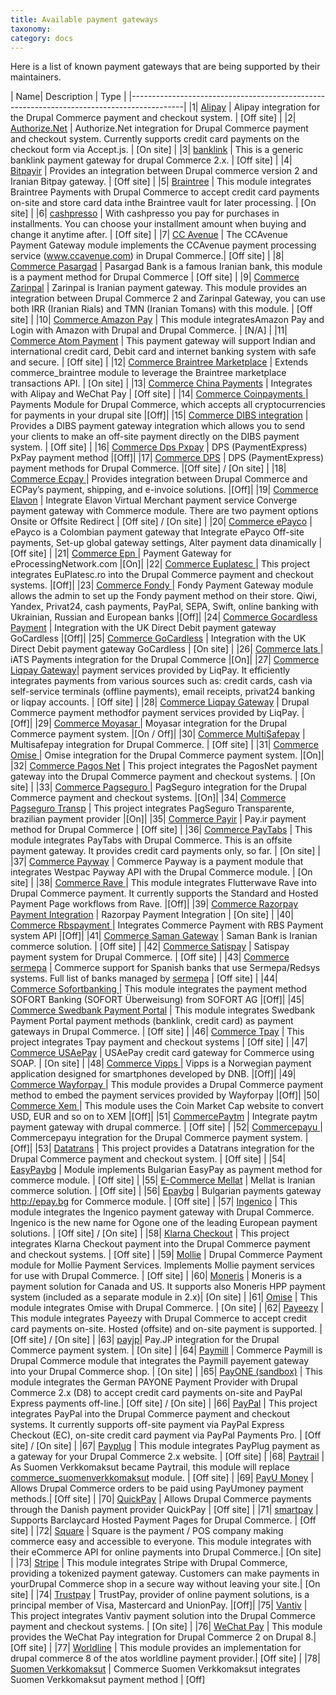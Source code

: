 ```yaml
---
title: Available payment gateways
taxonomy:
category: docs
---
```


Here is a list of known payment gateways that are being supported by their maintainers.

| Name| Description | Type |
|-------------------------------------------------------------------------------------------|
|1| [Alipay] | Alipay integration for the Drupal Commerce payment and checkout system. | [Off site] |
|2| [Authorize.Net] | Authorize.Net integration for Drupal Commerce payment and checkout system. Currently supports credit card payments on the checkout form via Accept.js. |	[On site] |
|3| [banklink] | This is a generic banklink payment gateway for drupal Commerce 2.x. | [Off site] |
|4| [Bitpayir] | Provides an integration between Drupal commerce version 2 and Iranian Bitpay gateway. | [Off site] |
|5| [Braintree] | This module integrates Braintree Payments with Drupal Commerce to accept credit card payments on-site and store card data inthe Braintree vault for later processing. |	[On site] |
|6| [cashpresso] | With cashpresso you pay for purchases in installments. You can choose your installment amount when buying and change it anytime after. |	[Off site] |
|7| [CC Avenue] | The CCAvenue Payment Gateway module implements the CCAvenue payment processing service (www.ccavenue.com) in Drupal Commerce.| [Off site] |
|8| [Commerce Pasargad] 	 | Pasargad Bank is a famous Iranian bank, this module is a payment method for Drupal Commerce	| [Off site] |
|9| [Commerce Zarinpal] 	 | Zarinpal is Iranian payment gateway. This module provides an integration between Drupal Commerce 2 and Zarinpal Gateway, you can use both IRR (Iranian Rials) and TMN (Iranian Tomans) with this module.	| [Off site] |
|10| [Commerce Amazon Pay] 	 | This module integratesAmazon Pay and Login with Amazon with Drupal and Drupal Commerce.	| [N/A] |
|11| [Commerce Atom Payment] | This payment gateway will support Indian and international credit card, Debit card and internet banking system with safe and secure.	| [Off site] |
|12| [Commerce Braintree Marketplace] |	Extends commerce_braintree module to leverage the Braintree marketplace transactions API.	| [On site] |
|13| [Commerce China Payments] |	Integrates with Alipay and WeChat Pay			| [Off site] |
|14| [Commerce Coinpayments ] |	Payments Module for Drupal Commerce, which accepts all cryptocurrencies for payments in your drupal site	|[Off]|
|15| [Commerce DIBS integration] |	Provides a DIBS payment gateway integration which allows you to send your clients to make an off-site payment directly on the DIBS payment system.		| [Off site] |
|16| [Commerce Dps Pxpay] |	DPS (PaymentExpress) PxPay payment method	|[Off]|
|17| [Commerce DPS] 			 |	DPS (PaymentExpress) payment methods for Drupal Commerce.	|[Off site] / [On site] |
|18| [Commerce Ecpay ] |	Provides integration between Drupal Commerce and ECPay’s payment, shipping, and e-invoice solutions.	|[Off]|
|19| [Commerce Elavon]		 |	Integrate Elavon Virtual Merchant payment service Converge payment gateway with Commerce module. There are two payment options Onsite or Offsite Redirect	|	[Off site] / [On site] |
|20| [Commerce ePayco]		|	ePayco is a Colombian payment gateway that Integrate ePayco Off-site payments, Set-up global gateway settings, Alter payment data dinamically	|	[Off site] |
|21| [Commerce Epn ] |		Payment Gateway for eProcessingNetwork.com	|[On]|
|22| [Commerce Euplatesc ] |	This project integrates EuPlatesc.ro into the Drupal Commerce payment and checkout systems.	|[Off]|
|23| [Commerce Fondy ] |	Fondy Payment Gateway module allows the admin to set up the Fondy payment method on their store. Qiwi, Yandex, Privat24, cash payments, PayPal, SEPA, Swift, online banking with Ukrainian, Russian and European banks	|[Off]|
|24| [Commerce Gocardless Payment] |	Integration with the UK Direct Debit payment gateway GoCardless	|[Off]|
|25| [Commerce GoCardless] 	|	Integration with the UK Direct Debit payment gateway GoCardless	|	[On site] |
|26| [Commerce Iats ] |	iATS Payments integration for the Drupal Commerce 	|[On]|
|27| [Commerce Liqpay Gateway]|	payment services provided by LiqPay. It efficiently integrates payments from various sources such as: credit cards, cash via self-service terminals (offline payments), email receipts, privat24 banking or liqpay accounts.	|	[Off site] |
|28| [Commerce Liqpay Gateway] |	Drupal Commerce payment methodfor payment services provided by LiqPay.	|[Off]|
|29| [Commerce Moyasar ] |	 Moyasar integration for the Drupal Commerce payment system.		|[On / Off]|
|30| [Commerce MultiSafepay] |	Multisafepay integration for Drupal Commerce.	|	[Off site] |
|31| [Commerce Omise ] |	Omise integration for the Drupal Commerce payment system.	|[On]|
|32| [Commerce Pagos Net] 	|	This project integrates the PagosNet payment gateway into the Drupal Commerce payment and checkout systems.	|	[On site] |
|33| [Commerce Pagseguro ] |	PagSeguro integration for the Drupal Commerce payment and checkout systems.	|[On]|
|34| [Commerce Pagseguro Transp] |	This project integrates PagSeguro Transparente, brazilian payment provider		|[On]|
|35| [Commerce Payir] 		|	Pay.ir payment method for Drupal Commerce	|	[Off site] |
|36| [Commerce PayTabs] 	|	This module integrates PayTabs with Drupal Commerce. This is an offsite payment gateway. It provides credit card payments only, so far.	|		[On site] |
|37| [Commerce Payway] 		|	Commerce Payway is a payment module that integrates Westpac Payway API with the Drupal Commerce module.	|	[On site] |
|38| [Commerce Rave ] |	This module integrates Flutterwave Rave into Drupal Commerce payment. It currently supports the Standard and Hosted Payment Page workflows from Rave.	|[Off]|
|39| [Commerce Razorpay Payment Integration] |	 Razorpay Payment Integration |	[On site] |
|40| [Commerce Rbspayment ] |	Integrates Commerce Payment with RBS Payment system API	|[Off]|
|41| [Commerce Saman Gateway] |	Saman Bank is Iranian commerce solution.	|	[Off site] |
|42| [Commerce Satispay] 	|	Satispay payment system for Drupal Commerce.	|		[Off site] |
|43| [Commerce sermepa] | Commerce support for Spanish banks that use Sermepa/Redsys systems. Full list of banks managed by [sermepa] |	[Off site] |
|44| [Commerce Sofortbanking ] |	This module integrates the payment method SOFORT Banking (SOFORT Überweisung) from SOFORT AG	|[Off]|
|45| [Commerce Swedbank Payment Portal] |	This module integrates Swedbank Payment Portal payment methods (banklink, credit card) as payment gateways in Drupal Commerce.	|	[Off site] |
|46| [Commerce Tpay] 		|	This project integrates Tpay payment and checkout systems	|	[Off site] |
|47| [Commerce USAePay] 	|	USAePay credit card gateway for Commerce using SOAP.	|	[On site] |
|48| [Commerce Vipps ] |	Vipps is a Norwegian payment application designed for smartphones developed by DNB.		|[Off]|
|49| [Commerce Wayforpay ] |	This module provides a Drupal Commerce payment method to embed the payment services provided by Wayforpay	|[Off]|
|50| [Commerce Xem ] |	This module uses the Coin Market Cap website to convert USD, EUR and so on to XEM		|[Off]|
|51| [CommercePaytm] | Integrate paytm payment gateway with drupal commerce. |	[Off site] |
|52| [Commercepayu ] |	 Commercepayu integration for the Drupal Commerce payment system.		|[Off]|
|53| [Datatrans] | This project provides a Datatrans integration for the Drupal Commerce payment and checkout system. | [Off site] |
|54| [EasyPaybg] | Module implements Bulgarian EasyPay as payment method for commerce module. | [Off site] |
|55| [E-Commerce Mellat] 	|	Mellat is Iranian commerce solution.	|	[Off site] |
|56| [Epaybg] | Bulgarian payments gateway http://epay.bg for Commerce module. |	[Off site] |
|57| [Ingenico] | This module integrates the Ingenico payment gateway with Drupal Commerce. Ingenico is the new name for Ogone one of the leading European payment solutions. | [Off site] / [On site] |
|58| [Klarna Checkout] | This project integrates Klarna Checkout payment into the Drupal Commerce payment and checkout systems. |	[Off site] |
|59| [Mollie] | Drupal Commerce Payment module for Mollie Payment Services. Implements Mollie payment services for use with Drupal Commerce. | [Off site] |
|60| [Moneris] | Moneris is a payment solution for Canada and US. It supports also Moneris HPP payment system (included as a separate module in 2.x)| [On site] |
|61| [Omise] | This module integrates Omise with Drupal Commerce. | [On site] |
|62| [Payeezy] | This module integrates Payeezy with Drupal Commerce to accept credit card payments on-site. Hosted (offsite) and on-site payment is supported. |	[Off site] / [On site] |
|63| [payjp]| Pay.JP integration for the Drupal Commerce payment system. | [On site] |
|64| [Paymill] | Commerce Paymill is Drupal Commerce module that integrates the Paymill payement gateway into your Drupal Commerce shop. | [On site] |
|65| [PayONE (sandbox)] | This module integrates the German PAYONE Payment Provider with Drupal Commerce 2.x (D8) to accept credit card payments on-site and PayPal Express payments off-line.| [Off site] / [On site] |
|66| [PayPal] | This project integrates PayPal into the Drupal Commerce payment and checkout systems. It currently supports off-site payment via PayPal Express Checkout (EC), on-site credit card payment via PayPal Payments Pro. |	[Off site] / [On site] |
|67| [Payplug] | This module integrates PayPlug payment as a gateway for your Drupal Commerce 2.x website. |	[Off site] |
|68| [Paytrail] | As Suomen Verkkomaksut became Paytrail, this module will replace [commerce_suomenverkkomaksut] module. | [Off site] |
|69| [PayU Money] | Allows Drupal Commerce orders to be paid using PayUmoney payment methods.|	[Off site] |
|70| [QuickPay] | Allows Drupal Commerce payments through the Danish payment provider QuickPay |	[Off site] |
|71| [smartpay] | Supports Barclaycard Hosted Payment Pages for Drupal Commerce. |	[Off site] |
|72| [Square] | Square is the payment / POS company making commerce easy and accessible to everyone. This module integrates with their eCommerce API for online payments into Drupal Commerce.|	[On site] |
|73| [Stripe] | This module integrates Stripe with Drupal Commerce, providing a tokenized payment gateway. Customers can make payments in yourDrupal Commerce shop in a secure way without leaving your site.| [On site] |
|74| [Trustpay] |	TrustPay, provider of online payment solutions, is a principal member of Visa, Mastercard and UnionPay.	|[Off]|
|75| [Vantiv] | This project integrates Vantiv payment solution into the Drupal Commerce payment and checkout systems. |	[On site] |
|76| [WeChat Pay] | This module provides the WeChat Pay integration for Drupal Commerce 2 on Drupal 8.|	[Off site] |
|77| [Worldline] | This module provides an implementation for drupal commerce 8 of the atos worldline payment provider.| [Off site] |
|78| [Suomen Verkkomaksut] | Commerce Suomen Verkkomaksut integrates Suomen Verkkomaksut payment method | [Off]



[Suomen Verkkomaksut]:https://www.drupal.org/project/commerce_suomenverkkomaksut
[QuickPay]: https://www.drupal.org/project/commerce_quickpay_gateway
[Braintree]: https://www.drupal.org/project/commerce_braintree
[PayPal]: https://www.drupal.org/project/commerce_paypal
[Stripe]: https://www.drupal.org/project/commerce_stripe
[Authorize.Net]: https://www.drupal.org/project/commerce_authnet
[Vantiv]: https://www.drupal.org/project/commerce_vantiv
[Square]: https://www.drupal.org/project/commerce_square
[Paymill]: https://www.drupal.org/project/commerce_paymill
[Ingenico]: https://www.drupal.org/project/commerce_ingenico
[Paytrail]: https://www.drupal.org/project/commerce_paytrail
[Payplug]: https://www.drupal.org/project/commerce_payplug
[PayU Money]: https://www.drupal.org/project/commerce_payumoney
[CC Avenue]: https://www.drupal.org/project/commerce_ccavenue
[Alipay]: https://www.drupal.org/project/commerce_alipay
[WeChat Pay]: https://www.drupal.org/project/commerce_wechat_pay
[Worldline]: https://www.drupal.org/project/commerce_worldline
[Datatrans]: https://www.drupal.org/project/commerce_datatrans
[EasyPaybg]: https://www.drupal.org/project/commerce_easyPaybg
[Epaybg]: https://www.drupal.org/project/commerce_epaybg
[Mollie]: https://www.drupal.org/project/commerce_mollie
[Moneris]: https://www.drupal.org/project/commerce_moneris
[smartpay]: https://www.drupal.org/project/commerce_smartpay
[payjp]: https://www.drupal.org/project/commerce_payjp
[banklink]: https://www.drupal.org/project/commerce_banklink
[Razorpay Payment Integration]: https://www.drupal.org/project/commerce_razorpay
[CommercePaytm]: https://www.drupal.org/project/commercepaytm
[Commerce sermepa]: https://www.drupal.org/project/commerce_sermepa
[Bitpayir]: https://www.drupal.org/project/commerce_bitpayir
[PayONE (sandbox)]: https://www.drupal.org/sandbox/mitrpaka/2849906
[Klarna Checkout]: https://www.drupal.org/project/commerce_klarna_checkout
[commerce_suomenverkkomaksut]: https://drupal.org/project/commerce_suomenverkkomaksut
[sermepa]: www.redsys.es/wps/portal/redsys/publica/acercade/nuestrosSocios
[Payeezy]: https://www.drupal.org/project/commerce_payeezy
[Omise]: https://www.drupal.org/project/commerce_omise

[Commerce Pasargad]: https://www.drupal.org/project/commerce_pasargad
[Commerce Zarinpal]: https://www.drupal.org/project/commerce_zarinpal
[Commerce Amazon Pay]: https://www.drupal.org/project/commerce_amazon_lpa
[Commerce Atom Payment]: https://www.drupal.org/project/commerce_atom_payment
[Commerce Braintree Marketplace]: https://www.drupal.org/project/commerce_braintree_marketplace
[Commerce China Payments]: https://www.drupal.org/project/commerce_cnpay
[Commerce DIBS integration]: https://www.drupal.org/project/commerce_dibs
[Commerce DPS]: https://www.drupal.org/project/commerce_dps
[Commerce Elavon]: https://www.drupal.org/project/commerce_elavon
[Commerce ePayco]: https://www.drupal.org/project/commerce_epayco
[Commerce GoCardless]: https://www.drupal.org/project/commerce_gocardless
[Commerce Liqpay Gateway]: https://www.drupal.org/project/commerce_liqpay_gateway
[Commerce MultiSafepay]: https://www.drupal.org/project/commerce_multisafepay
[Commerce Pagos Net]: https://www.drupal.org/project/commerce_pagos_net
[Commerce Payir]: https://www.drupal.org/project/commerce_payir
[Commerce PayTabs]: https://www.drupal.org/project/commerce_paytabs
[Commerce Payway]: https://www.drupal.org/project/commerce_payway
[Commerce Razorpay Payment Integration]: https://www.drupal.org/project/commerce_razorpay
[Commerce Saman Gateway]: https://www.drupal.org/project/ms_commerce_saman
[Commerce Satispay]: https://www.drupal.org/project/commerce_satispay
[Commerce Swedbank Payment Portal]: https://www.drupal.org/project/commerce_payment_spp
[Commerce Tpay]: https://www.drupal.org/project/commerce_tpay
[Commerce USAePay]: https://www.drupal.org/project/commerce_usaepay
[E-Commerce Mellat]: https://www.drupal.org/project/mellat_gateway
[cashpresso]: https://www.drupal.org/project/commerce_cashpresso



[Commerce Coinpayments ]: https://www.drupal.org/project/commerce_coinpayments
[Commerce Dps Pxpay]: https://www.drupal.org/project/commerce_dps_pxpay
[Commerce Ecpay ]: https://www.drupal.org/project/commerce_ecpay
[Commerce Epn ]: https://www.drupal.org/project/commerce_epn
[Commerce Euplatesc ]: https://www.drupal.org/project/commerce_euplatesc
[Commerce Gocardless Payment]: https://www.drupal.org/project/commerce_gocardless_payment
[Commerce Iats ]: https://www.drupal.org/project/commerce_iats
[Commerce Liqpay Gateway]: https://www.drupal.org/project/commerce_liqpay_gateway
[Commerce Moyasar ]: https://www.drupal.org/project/commerce_moyasar
[Commerce Omise ]: https://www.drupal.org/project/commerce_omise
[Commerce Pagseguro ]: https://www.drupal.org/project/commerce_pagseguro
[Commerce Pagseguro Transp]: https://www.drupal.org/project/commerce_pagseguro_transp
[Commerce Rave ]: https://www.drupal.org/project/commerce_rave
[Commerce Rbspayment ]: https://www.drupal.org/project/commerce_rbspayment
[Trustpay]: https://www.drupal.org/project/trustpay
[Commerce Vipps ]: https://www.drupal.org/project/commerce_vipps
[Commerce Wayforpay ]: https://www.drupal.org/project/commerce_wayforpay
[Commerce Xem ]: https://www.drupal.org/project/commerce_xem
[Commercepayu]: https://www.drupal.org/project/commercepayu
[Commerce Fondy ]: https://www.drupal.org/project/commerce_fondy
[Commerce Sofortbanking ]: https://www.drupal.org/project/commerce_sofortbanking

